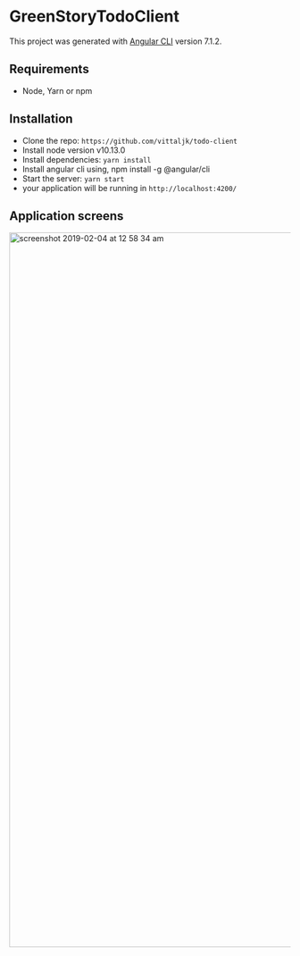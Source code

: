 # GreenStoryTodoClient

This project was generated with [Angular CLI](https://github.com/angular/angular-cli) version 7.1.2.

## Requirements

- Node, Yarn or npm

## Installation

- Clone the repo: `https://github.com/vittaljk/todo-client`
- Install node version v10.13.0
- Install dependencies: `yarn install`
- Install angular cli using, npm install -g @angular/cli
- Start the server: `yarn start`
- your application will be running in `http://localhost:4200/`

## Application screens

<img width="1280" alt="screenshot 2019-02-04 at 12 58 34 am" src="https://user-images.githubusercontent.com/17174266/52181626-e010c680-2819-11e9-971a-ecb5c342a364.png">
